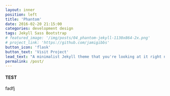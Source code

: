 ```yaml
---
layout: inner
position: left
title: 'Phantom'
date: 2016-02-20 21:15:00
categories: development design
tags: Jekyll Sass Bootstrap
# featured_image: '/img/posts/04_phantom-jekyll-1130x864-2x.png'
# project_link: 'https://github.com/jamigibbs'
button_icon: 'flask'
button_text: 'Visit Project'
lead_text: "A minimalist Jekyll theme that you're looking at it right now"
permalink: /post/
---
```


#### TEST
fadfj
